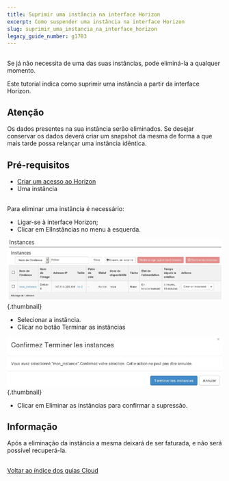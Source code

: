 ```yaml
---
title: Suprimir uma instância na interface Horizon
excerpt: Como suspender uma instância na interface Horizon
slug: suprimir_uma_instancia_na_interface_horizon
legacy_guide_number: g1783
---
```



## 
Se já não necessita de uma das suas instâncias, pode eliminá-la a qualquer momento.

Este tutorial indica como suprimir uma instância a partir da interface Horizon.

## Atenção
Os dados presentes na sua instância serão eliminados.
Se desejar conservar os dados deverá criar um snapshot da mesma de forma a que mais tarde possa relançar uma instância idêntica.


## Pré-requisitos

- [Criar um acesso ao Horizon]({legacy}1773)
- Uma instância




## 
Para eliminar uma instância é necessário:


- Ligar-se à interface Horizon;
- Clicar em ElInstâncias no menu à esquerda.



![](images/img_2659.jpg){.thumbnail}

- Selecionar a instância.
- Clicar no botão Terminar as instâncias



![](images/img_2660.jpg){.thumbnail}

- Clicar em Eliminar as instâncias para confirmar a supressão.



## Informação
Após a eliminação da instância a mesma deixará de ser faturada, e não será possível recuperá-la.


## 
[Voltar ao índice dos guias Cloud]({legacy}1785)

